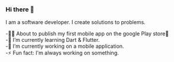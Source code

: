 ### Hi there 👋
I am a software developer.
I create solutions to problems. <br/>

-👩‍💻 About to publish my first mobile app on the google Play store🥳<br/>
-🌱 I’m currently learning Dart & Flutter.<br/>
-🔭 I’m currently working on a mobile application.<br/>
-⚡ Fun fact: I'm always working on something.

<!--
**NifemiCodes/NifemiCodes** is a ✨ _special_ ✨ repository because its `README.md` (this file) appears on your GitHub profile.

Here are some ideas to get you started:

- 👯 I’m looking to collaborate on ...
- 🤔 I’m looking for help with ...
- 💬 Ask me about ...
- 📫 How to reach me: ...
-->

